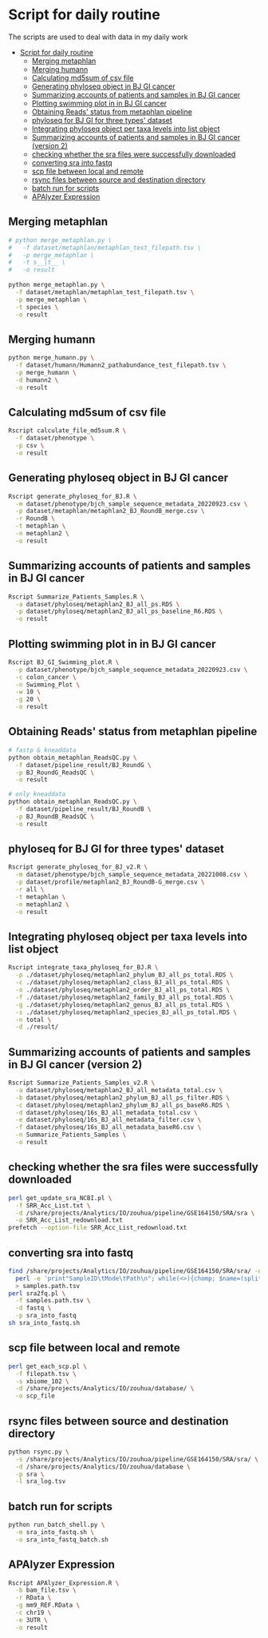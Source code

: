 # Script for daily routine

The scripts are used to deal with data in my daily work

- [Script for daily routine](#script-for-daily-routine)
  - [Merging metaphlan](#merging-metaphlan)
  - [Merging humann](#merging-humann)
  - [Calculating md5sum of csv file](#calculating-md5sum-of-csv-file)
  - [Generating phyloseq object in BJ GI cancer](#generating-phyloseq-object-in-bj-gi-cancer)
  - [Summarizing accounts of patients and samples in BJ GI cancer](#summarizing-accounts-of-patients-and-samples-in-bj-gi-cancer)
  - [Plotting swimming plot in in BJ GI cancer](#plotting-swimming-plot-in-in-bj-gi-cancer)
  - [Obtaining Reads' status from metaphlan pipeline](#obtaining-reads-status-from-metaphlan-pipeline)
  - [phyloseq for BJ GI for three types' dataset](#phyloseq-for-bj-gi-for-three-types-dataset)
  - [Integrating phyloseq object per taxa levels into list object](#integrating-phyloseq-object-per-taxa-levels-into-list-object)
  - [Summarizing accounts of patients and samples in BJ GI cancer (version 2)](#summarizing-accounts-of-patients-and-samples-in-bj-gi-cancer-version-2)
  - [checking whether the sra files were successfully downloaded](#checking-whether-the-sra-files-were-successfully-downloaded)
  - [converting sra into fastq](#converting-sra-into-fastq)
  - [scp file between local and remote](#scp-file-between-local-and-remote)
  - [rsync files between source and destination directory](#rsync-files-between-source-and-destination-directory)
  - [batch run for scripts](#batch-run-for-scripts)
  - [APAlyzer Expression](#apalyzer-expression)

## Merging metaphlan
```bash
# python merge_metaphlan.py \
#   -f dataset/metaphlan/metaphlan_test_filepath.tsv \
#   -p merge_metaphlan \
#   -t s__|t__ \
#   -o result
  
python merge_metaphlan.py \
  -f dataset/metaphlan/metaphlan_test_filepath.tsv \
  -p merge_metaphlan \
  -t species \
  -o result  
```

## Merging humann
```bash
python merge_humann.py \
  -f dataset/humann/Humann2_pathabundance_test_filepath.tsv \
  -p merge_humann \
  -d humann2 \
  -o result
```

## Calculating md5sum of csv file
```bash
Rscript calculate_file_md5sum.R \
  -f dataset/phenotype \
  -p csv \
  -o result
```

## Generating phyloseq object in BJ GI cancer
```bash
Rscript generate_phyloseq_for_BJ.R \
  -m dataset/phenotype/bjch_sample_sequence_metadata_20220923.csv \
  -p dataset/metaphlan/metaphlan2_BJ_RoundB_merge.csv \
  -r RoundB \
  -t metaphlan \
  -n metaphlan2 \
  -o result
```

## Summarizing accounts of patients and samples in BJ GI cancer
```bash
Rscript Summarize_Patients_Samples.R \
  -a dataset/phyloseq/metaphlan2_BJ_all_ps.RDS \
  -p dataset/phyloseq/metaphlan2_BJ_all_ps_baseline_R6.RDS \
  -o result 
```

## Plotting swimming plot in in BJ GI cancer
```bash
Rscript BJ_GI_Swimming_plot.R \
  -p dataset/phenotype/bjch_sample_sequence_metadata_20220923.csv \
  -c colon_cancer \
  -n Swimming_Plot \
  -w 10 \
  -g 20 \
  -o result
```

## Obtaining Reads' status from metaphlan pipeline
```bash
# fastp & kneaddata
python obtain_metaphlan_ReadsQC.py \
  -f dataset/pipeline_result/BJ_RoundG \
  -p BJ_RoundG_ReadsQC \
  -o result

# only kneaddata
python obtain_metaphlan_ReadsQC.py \
  -f dataset/pipeline_result/BJ_RoundB \
  -p BJ_RoundB_ReadsQC \
  -o result
```

## phyloseq for BJ GI for three types' dataset
```bash
Rscript generate_phyloseq_for_BJ_v2.R \
  -m dataset/phenotype/bjch_sample_sequence_metadata_20221008.csv \
  -p dataset/profile/metaphlan2_BJ_RoundB-G_merge.csv \
  -r all \
  -t metaphlan \
  -n metaphlan2 \
  -o result
```

## Integrating phyloseq object per taxa levels into list object
```bash
Rscript integrate_taxa_phyloseq_for_BJ.R \
  -p ./dataset/phyloseq/metaphlan2_phylum_BJ_all_ps_total.RDS \
  -c ./dataset/phyloseq/metaphlan2_class_BJ_all_ps_total.RDS \
  -o ./dataset/phyloseq/metaphlan2_order_BJ_all_ps_total.RDS \
  -f ./dataset/phyloseq/metaphlan2_family_BJ_all_ps_total.RDS \
  -g ./dataset/phyloseq/metaphlan2_genus_BJ_all_ps_total.RDS \
  -s ./dataset/phyloseq/metaphlan2_species_BJ_all_ps_total.RDS \
  -n total \
  -d ./result/
```

## Summarizing accounts of patients and samples in BJ GI cancer (version 2)
```bash
Rscript Summarize_Patients_Samples_v2.R \
  -a dataset/phyloseq/metaphlan2_BJ_all_metadata_total.csv \
  -b dataset/phyloseq/metaphlan2_phylum_BJ_all_ps_filter.RDS \
  -c dataset/phyloseq/metaphlan2_phylum_BJ_all_ps_baseR6.RDS \
  -d dataset/phyloseq/16s_BJ_all_metadata_total.csv \
  -e dataset/phyloseq/16s_BJ_all_metadata_filter.csv \
  -f dataset/phyloseq/16s_BJ_all_metadata_baseR6.csv \
  -n Summarize_Patients_Samples \
  -o result
```

## checking whether the sra files were successfully downloaded
```bash
perl get_update_sra_NCBI.pl \
  -f SRR_Acc_List.txt \
  -d /share/projects/Analytics/IO/zouhua/pipeline/GSE164150/SRA/sra \
  -o SRR_Acc_List_redownload.txt
prefetch --option-file SRR_Acc_List_redownload.txt
```

## converting sra into fastq
```bash
find /share/projects/Analytics/IO/zouhua/pipeline/GSE164150/SRA/sra/ -name "*.sra" | \
  perl -e 'print"SampleID\tMode\tPath\n"; while(<>){chomp; $name=(split("\/", $_))[-1]; $name=~s/.sra//g; $type = "PAIRED"; print "$name\t$type\t$_\n";}' \
  > samples.path.tsv
perl sra2fq.pl \
  -f samples.path.tsv \
  -d fastq \
  -p sra_into_fastq
sh sra_into_fastq.sh
```

## scp file between local and remote
```bash
perl get_each_scp.pl \
  -f filepath.tsv \
  -s xbiome_102 \
  -d /share/projects/Analytics/IO/zouhua/database/ \
  -o scp_file
```

## rsync files between source and destination directory
```bash
python rsync.py \
  -s /share/projects/Analytics/IO/zouhua/pipeline/GSE164150/SRA/sra/ \
  -d /share/projects/Analytics/IO/zouhua/database \
  -p sra \
  -l sra_log.tsv
```

## batch run for scripts
```bash
python run_batch_shell.py \
  -m sra_into_fastq.sh \
  -o sra_into_fastq_batch.sh
```

## APAlyzer Expression
```bash
Rscript APAlyzer_Expression.R \
  -b bam_file.tsv \
  -r RData \
  -g mm9_REF.RData \
  -c chr19 \
  -e 3UTR \
  -o result
```
